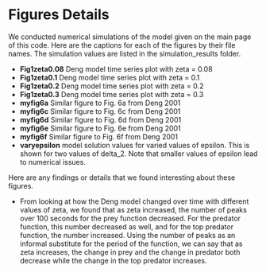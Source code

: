 # Figures Details
We conducted numerical simulations of the model given on the main page of this code. Here are the captions for each of the figures by their file names. The simulation values are listed in the simulation_results folder.
- **Fig1zeta0.08** Deng model time series plot with zeta = 0.08
- **Fig1zeta0.1** Deng model time series plot with zeta = 0.1
- **Fig1zeta0.2** Deng model time series plot with zeta = 0.2
- **Fig1zeta0.3** Deng model time series plot with zeta = 0.3
- **myfig6a** Similar figure to Fig. 6a from Deng 2001
- **myfig6c** Similar figure to Fig. 6c from Deng 2001
- **myfig6d** Similar figure to Fig. 6d from Deng 2001
- **myfig6e** Similar figure to Fig. 6e from Deng 2001
- **myfig6f** Similar figure to Fig. 6f from Deng 2001
- **varyepsilon** model solution values for varied values of epsilon. This is shown for two values of delta_2. Note that smaller values of epsilon lead to numerical issues.


Here are any findings or details that we found interesting about these figures.
- From looking at how the Deng model changed over time with different values of zeta, we found that as zeta increased, the number of peaks over 100 seconds for the prey function decreased. For the predator function, this number decreased as well, and for the top predator function, the number increased. Using the number of peaks as an informal substitute for the period of the function, we can say that as zeta increases, the change in prey and the change in predator both decrease while the change in the top predator increases.
